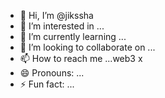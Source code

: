 - 👋 Hi, I’m @jikssha
- 👀 I’m interested in ...
- 🌱 I’m currently learning ...
- 💞️ I’m looking to collaborate on ...
- 📫 How to reach me ...web3 x
- 😄 Pronouns: ...
- ⚡ Fun fact: ...

<!---
jikssha/jikssha is a ✨ special ✨ repository because its `README.md` (this file) appears on your GitHub profile.
You can click the Preview link to take a look at your changes.
--->
